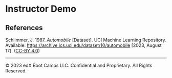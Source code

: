 # Instructor Demo

## References

Schlimmer, J. 1987. *Automobile* [Dataset]. UCI Machine Learning Repository. Available: https://archive.ics.uci.edu/dataset/10/automobile [2023, August 17]. ([CC-BY 4.0](https://creativecommons.org/licenses/by/4.0/legalcode))

---

© 2023 edX Boot Camps LLC. Confidential and Proprietary. All Rights Reserved.
